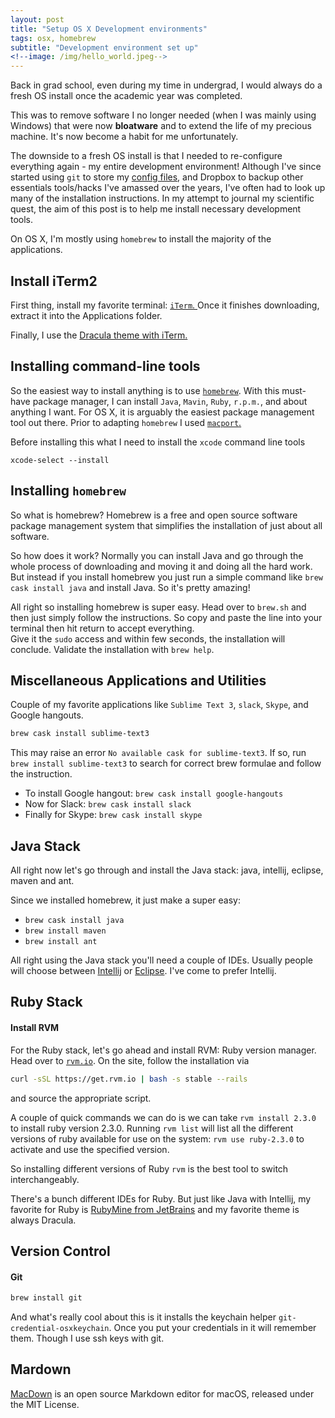 ```yaml
---
layout: post
title: "Setup OS X Development environments"
tags: osx, homebrew
subtitle: "Development environment set up"
<!--image: /img/hello_world.jpeg-->
---
```



Back in grad school, even during my time in undergrad, I would always do a fresh OS install once the academic year was completed. 
<!--completed and before I had to get back to research full time again. -->
This was to remove software I no longer needed (when I was mainly using Windows) that were now **bloatware** and to extend the life of my precious machine. 
It's now become a habit for me unfortunately.

The downside to a fresh OS install is that I needed to re-configure everything again - my entire development environment! 
Although I've since started using `git` to store my [config files](https://github.com/sconde/configs), and Dropbox to backup other essentials tools/hacks I've amassed over the years, I've often had to look up many of the installation instructions. 
In my attempt to journal my scientific quest, the aim of this post is to help me install necessary development tools. 
<!--chronicles how I've setup my development environment in OS X: -->

<!--Although I don't use many of the tools in my day-to-day activities, I've once used it heavily, depended on them, and feel that I'll be needing them once again in the future. -->
<!--Hopefully with this note, I'll be able to quickly pick and choose which environment I need to set.-->

On OS X, I'm mostly using `homebrew` to install the majority of the applications. 
<!--I've since migrated from [MacPorts](https://www.macports.org/).-->

## Install iTerm2

<!--For the majority of setting up the OS X development environment or going be using the terminal with `homebrew` and a couple of scripts.-->
First thing, install my favorite terminal: [`iTerm`. ](https://www.iterm2.com/downloads.html)
Once it finishes downloading, extract it into the Applications folder. 
<!--Open it from the applications right click open and accept the unidentified developer and there you go.-->
Finally, I use the [Dracula theme with iTerm.](https://draculatheme.com/iterm/)

## Installing command-line tools

So the easiest way to install anything is to use [`homebrew`](https://brew.sh/). 
With this must-have package manager, I can install `Java`, `Mavin`, `Ruby`, `r.p.m.`, and about anything I want. 
For OS X, it is arguably the easiest package management tool out there. 
Prior to adapting `homebrew` I used [`macport`.](https://www.macports.org/)

Before installing this what I need to install the `xcode` command line tools
```
xcode-select --install
```

## Installing `homebrew`

So what is homebrew? 
Homebrew is a free and open source software package management system that simplifies the installation of just about all software.

So how does it work? 
Normally you can install Java and go through the whole process of downloading and moving it and doing all the hard work.
But instead if you install homebrew you just run a simple command like `brew cask install java` and install Java.
So it's pretty amazing!


All right so installing homebrew is super easy.
Head over to `brew.sh` and then just simply follow the instructions.
So copy and paste the line into your terminal then hit return to accept everything.  
Give it the `sudo` access and within few seconds, the installation will conclude.
Validate the installation with `brew help`.

## Miscellaneous Applications and Utilities

Couple of my favorite applications like `Sublime Text 3`, `slack`, `Skype`, and Google hangouts.

```bash
brew cask install sublime-text3
```
This may raise an error `No available cask for sublime-text3`.
If so, run `brew install sublime-text3` to search for correct brew formulae and follow the instruction.

- To install Google hangout: `brew cask install google-hangouts`
- Now for Slack: `brew cask install slack`
- Finally for Skype: `brew cask install skype`

## Java Stack

All right now let's go through and install the Java stack: java, intellij, eclipse,  maven and ant.
<!--#### Install Java SDK-->
<!--You'll see that to use java command line tool you need to install Java.-->
Since we installed homebrew, it just make a super easy:

- `brew cask install java`
- `brew install maven`
- `brew install ant`

<!--#### Install Maven-->

<!--All right so now let's go ahead and install maven to see if you already have it installed-->
<!--```bash-->
<!--$ mvn-->
<!---bash: mvn: command not found-->
<!--```-->

<!--The normal way you would install it as you'd-->
<!--go over to Google and just then google for **Mavin in five minutes**.-->
<!--But since we have homebrew that just going skip everything and head over to the terminal and type in-->
<!--`brew install maven`-->
<!--That's it.-->

<!--#### Install Ant-->

<!--All right.-->
<!--So to continue the Java stack.-->
<!--Another very common one of a package management tool is going to be `ant`. It's very similar to Maven.-->
<!--It is a lot older. To install `brew install ant`.-->


<!--#### Install Eclipse/Intellij-->

All right using the Java stack you'll need a couple of IDEs.
Usually people will choose between [Intellij](https://www.jetbrains.com/idea/) or [Eclipse](https://www.eclipse.org/). I've come to prefer Intellij.

## Ruby Stack

#### Install RVM
For the Ruby stack, let's go ahead and install RVM: Ruby version manager.
Head over to [`rvm.io`](https://rvm.io/). On the site, follow the installation
via 
```bash
curl -sSL https://get.rvm.io | bash -s stable --rails
```
and source the appropriate script.

A couple of quick commands we can do is we can take `rvm install 2.3.0` to install ruby version 2.3.0. 
Running `rvm list` will list all the different versions of ruby available for use on the system: `rvm use ruby-2.3.0` to activate and use the specified version.

So installing different versions of Ruby `rvm` is the best tool to switch interchangeably.

<!--between them all.-->

<!--#### Instal ruby mine-->

There's a bunch different IDEs for Ruby. 
 But just like Java with Intellij, my favorite for Ruby is [RubyMine from JetBrains](https://www.jetbrains.com/ruby/) and my favorite theme is always Dracula.


## Version Control

#### Git

```bash
brew install git
```
And what's really cool about this is it installs the keychain helper `git-credential-osxkeychain`.
Once you put your credentials in it will remember them. Though I use ssh keys with git.

<!--#### SVN-->

<!--#### SourceTree-->

<!--## DataBases-->

<!--#### Install MongoDB-->

<!--#### RoboMongo-->

<!--#### Postgres-->

<!--#### Sequel Pro-->

<!--## SSH & VPN-->

<!--#### Setup SSH Keys-->

## Mardown

[MacDown](https://macdown.uranusjr.com/) is an open source Markdown editor for macOS, released under the MIT License.
